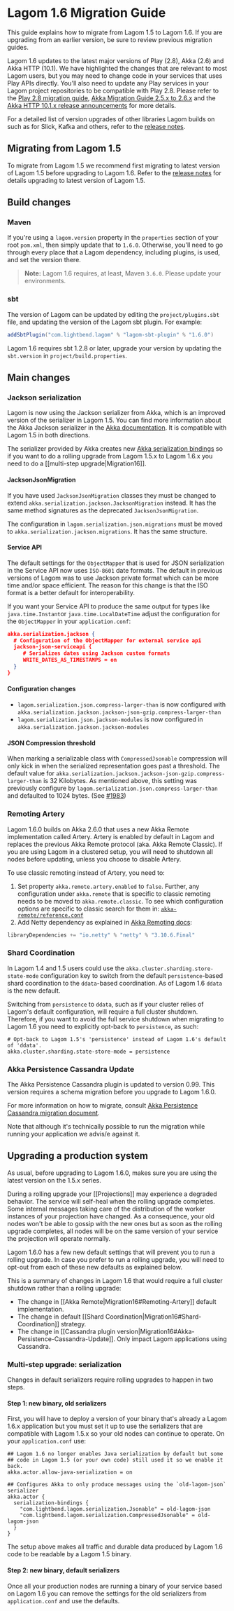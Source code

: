 # Lagom 1.6 Migration Guide

This guide explains how to migrate from Lagom 1.5 to Lagom 1.6. If you are upgrading from an earlier version, be sure to review previous migration guides.

Lagom 1.6 updates to the latest major versions of Play (2.8), Akka (2.6) and Akka HTTP (10.1). We have highlighted the changes that are relevant to most Lagom users, but you may need to change code in your services that uses Play APIs directly. You'll also need to update any Play services in your Lagom project repositories to be compatible with Play 2.8. Please refer to the [Play 2.8 migration guide](https://www.playframework.com/documentation/2.8.0-M1/Migration28), [Akka Migration Guide 2.5.x to 2.6.x](https://doc.akka.io/docs/akka/2.6/project/migration-guide-2.5.x-2.6.x.html) and the [Akka HTTP 10.1.x release announcements](https://akka.io/blog/news-archive.html) for more details.

For a detailed list of version upgrades of other libraries Lagom builds on such as for Slick, Kafka and others, refer to the [release notes](https://github.com/lagom/lagom/releases).

## Migrating from Lagom 1.5

To migrate from Lagom 1.5 we recommend first migrating to latest version of Lagom 1.5 before upgrading to Lagom 1.6. Refer to the [release notes](https://github.com/lagom/lagom/releases) for details upgrading to latest version of Lagom 1.5.

## Build changes

### Maven

If you're using a `lagom.version` property in the `properties` section of your root `pom.xml`, then simply update that to `1.6.0`. Otherwise, you'll need to go through every place that a Lagom dependency, including plugins, is used, and set the version there.

> **Note:** Lagom 1.6 requires, at least,  Maven `3.6.0`. Please update your environments.

### sbt

The version of Lagom can be updated by editing the `project/plugins.sbt` file, and updating the version of the Lagom sbt plugin. For example:

```scala
addSbtPlugin("com.lightbend.lagom" % "lagom-sbt-plugin" % "1.6.0")
```

Lagom 1.6 requires sbt 1.2.8 or later, upgrade your version by updating the `sbt.version` in `project/build.properties`.

## Main changes

### Jackson serialization

Lagom is now using the Jackson serializer from Akka, which is an improved version of the serializer in Lagom 1.5. You can find more information about the Akka Jackson serializer in the [Akka documentation](https://doc.akka.io/docs/akka/2.6/serialization-jackson.html). It is compatible with Lagom 1.5 in both directions.

The serializer provided by Akka creates new [Akka serialization bindings](https://doc.akka.io/docs/akka/current/serialization.html) so if you want to do a rolling upgrade from Lagom 1.5.x to Lagom 1.6.x you need to do a [[multi-step upgrade|Migration16]]. 

#### JacksonJsonMigration

If you have used `JacksonJsonMigration` classes they must be changed to extend `akka.serialization.jackson.JacksonMigration` instead. It has the same method signatures as the deprecated `JacksonJsonMigration`.

The configuration in `lagom.serialization.json.migrations` must be moved to `akka.serialization.jackson.migrations`.
It has the same structure.

#### Service API

The default settings for the `ObjectMapper` that is used for JSON serialization in the Service API now uses `ISO-8601` date formats. The default in previous versions of Lagom was to use Jackson private format which can be more time and/or space efficient. The reason for this change is that the ISO format is a better default for interoperability.

If you want your Service API to produce the same output for types like `java.time.Instant`or `java.time.LocalDateTime` adjust the configuration for the `ObjectMapper` in your `application.conf`:

```json
akka.serialization.jackson {
  # Configuration of the ObjectMapper for external service api
  jackson-json-serviceapi {
     # Serializes dates using Jackson custom formats
     WRITE_DATES_AS_TIMESTAMPS = on
  }
}
```

#### Configuration changes

* `lagom.serialization.json.compress-larger-than` is now configured with `akka.serialization.jackson.jackson-json-gzip.compress-larger-than`
* `lagom.serialization.json.jackson-modules` is now configured in `akka.serialization.jackson.jackson-modules`

#### JSON Compression threshold

When marking a serializable class with `CompressedJsonable` compression will only kick in when the serialized representation goes past a threshold. The default value for `akka.serialization.jackson.jackson-json-gzip.compress-larger-than` is 32 Kilobytes. As mentioned above, this setting was previously configure by `lagom.serialization.json.compress-larger-than` and defaulted to 1024 bytes. (See [#1983](https://github.com/lagom/lagom/pull/1983))

### Remoting Artery

Lagom 1.6.0 builds on Akka 2.6.0 that uses a new Akka Remote implementation called Artery. Artery is enabled by default in Lagom and replaces the previous Akka Remote protocol (aka. Akka Remote Classic). If you are using Lagom in a clustered setup, you will need to shutdown all nodes before updating, unless you choose to disable Artery.

To use classic remoting instead of Artery, you need to:

1. Set property `akka.remote.artery.enabled` to `false`. Further, any configuration under `akka.remote` that is specific to classic remoting needs to be moved to `akka.remote.classic`. To see which configuration options are specific to classic search for them in: [`akka-remote/reference.conf`](https://github.com/akka/akka/blob/master/akka-remote/src/main/resources/reference.conf)
2. Add Netty dependency as explained in [Akka Remoting docs](https://doc.akka.io/docs/akka/2.6/remoting.html#dependency):

```scala
libraryDependencies += "io.netty" % "netty" % "3.10.6.Final"
```

### Shard Coordination

In Lagom 1.4 and 1.5 users could use the `akka.cluster.sharding.store-state-mode` configuration key to switch from the default `persistence`-based shard coordination to the `ddata`-based coordination.  As of Lagom 1.6 `ddata` is the new default.

Switching from `persistence` to `ddata`, such as if your cluster relies of Lagom's default configuration, will require a full cluster shutdown. Therefore, if you want to avoid the full service shutdown when migrating to Lagom 1.6 you need to explicitly opt-back to `persistence`, as such:

```HOCON
# Opt-back to Lagom 1.5's 'persistence' instead of Lagom 1.6's default of 'ddata'.
akka.cluster.sharding.state-store-mode = persistence
```

### Akka Persistence Cassandra Update

The Akka Persistence Cassandra plugin is updated to version 0.99. This version requires a schema migration before you upgrade to Lagom 1.6.0.

For more information on how to migrate, consult [Akka Persistence Cassandra migration document](https://doc.akka.io/docs/akka-persistence-cassandra/current/migrations.html#migrations-to-0-80-and-later).

Note that although it's technically possible to run the migration while running your application we advis/e against it.

## Upgrading a production system

As usual, before upgrading to Lagom 1.6.0, makes sure you are using the latest version on the 1.5.x series.

During a rolling upgrade your [[Projections]] may experience a degraded behavior. The service will self-heal when the rolling upgrade completes. Some internal messages taking care of the distribution of the worker instances of your projection have changed. As a consequence,  your old nodes won't be able to gossip with the new ones but as soon as the rolling upgrade completes, all nodes will be on the same version of your service the projection will operate normally.

Lagom 1.6.0 has a few new default settings that will prevent you to run a rolling upgrade. In case you prefer to run a rolling upgrade, you will need to opt-out from each of these new defaults as explained below.

This is a summary of changes in Lagom 1.6 that would require a full cluster shutdown rather than a rolling upgrade:

* The change in [[Akka Remote|Migration16#Remoting-Artery]] default implementation.
* The change in default [[Shard Coordination|Migration16#Shard-Coordination]] strategy.
* The change in [[Cassandra plugin version|Migration16#Akka-Persistence-Cassandra-Update]]. Only impact Lagom applications using Cassandra.

### Multi-step upgrade: serialization

Changes in default serializers require rolling upgrades to happen in two steps.

#### Step 1: new binary, old serializers

First, you will have to deploy a version of your binary that's already a Lagom 1.6.x application but you must set it up to use the serializers that are compatible with Lagom 1.5.x so your old nodes can continue to operate. On your `application.conf` use:

```
## Lagom 1.6 no longer enables Java serialization by default but some 
## code in Lagom 1.5 (or your own code) still used it so we enable it back.
akka.actor.allow-java-serialization = on

## Configures Akka to only produce messages using the `old-lagom-json` serializer
akka.actor {
  serialization-bindings {
    "com.lightbend.lagom.serialization.Jsonable" = old-lagom-json
    "com.lightbend.lagom.serialization.CompressedJsonable" = old-lagom-json
  }
}
```

The setup above makes all traffic and durable data produced by Lagom 1.6 code to be readable by a Lagom 1.5 binary.

#### Step 2: new binary, default serializers

Once all your production nodes are running a binary of your service based on Lagom 1.6 you can remove the settings for the old serializers from `application.conf` and use the defaults.
